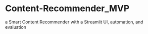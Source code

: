 # Content-Recommender_MVP
a Smart Content Recommender with a Streamlit UI, automation, and evaluation 
